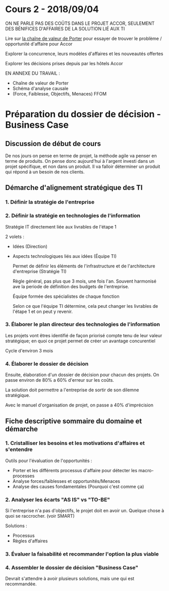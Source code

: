 # Cours 2 - 2018/09/04

ON NE PARLE PAS DES COÛTS DANS LE PROJET ACCOR, SEULEMENT DES BÉNIFICES D'AFFAIRES DE LA SOLUTION LIÉ AUX TI 

Lire sur [la chaîne de valeur de Porter](https://fr.wikipedia.org/wiki/Cha%C3%AEne_de_valeur)
pour essayer de trouver le problème / opportunité d'affaire pour Accor

Explorer la concurrence, leurs modèles d'affaires et les nouveautés offertes

Explorer les décisions prises depuis par les hôtels Accor

EN ANNEXE DU TRAVAIL : 
- Chaîne de valeur de Porter 
- Schéma d'analyse causale
- (Force, Faiblesse, Objectifs, Menaces) FFOM 
 

# Préparation du dossier de décision - Business Case 

## Discussion de début de cours
De nos jours on pense en terme de projet, la méthode agile va penser en terme de produits. On pense donc aujourd'hui à l'argent investi dans un projet spécifique, et non dans un produit. Il va falloir déterminer un produit qui répond à un besoin de nos clients. 

## Démarche d'alignement stratégique des TI

### 1. Définir la stratégie de l'entreprise

### 2. Définir la stratégie en technologies de l'information

Stratégie IT directement liée aux livrables de l'étape 1

2 volets : 

* Idées (Direction)
* Aspects technologiques liés aux idées (Équipe TI)

    Permet de définir les éléments de l'infrastructure et de l'architecture d'entreprise (Stratégie TI)

    Règle général, pas plus que 3 mois, une fois l'an. Souvent harmonisé ave la periode de définition des budgets de l'entreprise. 

    Équipe formée des spécialistes de chaque fonction

    Selon ce que l'équipe TI détermine, cela peut changer les livrables de l'étape 1 et on peut y revenir.  

### 3. Élaborer le plan directeur des technologies de l'information 

Les projets vont êtres identifié de façon priorisé compte tenu de leur valeur stratégique; en quoi ce projet permet de créer un avantage concurentiel  

Cycle d'environ 3 mois

### 4. Élaborer le dossier de décision 

Ensuite, élaboration d'un dossier de décision pour chacun des projets. On passe environ de 80% a 60% d'erreur sur les coûts. 

La solution doit permettre a l'entreprise de sortir de son dilemne stratégique. 

Avec le manuel d'organisation de projet, on passe a 40% d'imprécision 

## Fiche descriptive sommaire du domaine et démarche

### 1. Cristalliser les besoins et les motivations d'affaires et s'entendre

Outils pour l'évaluation de l'opportunités : 

- Porter et les différents processus d'affaire pour détecter les macro-processes
- Analyse forces/faiblesses et opportunités/Menaces
- Analyse des causes fondamentales (Pourquoi c'est comme ça)

### 2. Analyser les écarts "AS IS" vs "TO-BE"

Si l'entreprise n'a pas d'objectifs, le projet doit en avoir un. Quelque chose à quoi se raccrocher. (voir SMART)

Solutions : 

- Processus
- Règles d'affaires

### 3. Évaluer la faisabilité et recommander l'option la plus viable



### 4. Assembler le dossier de décision "Business Case"

Devrait s'attendre à avoir plusieurs solutions, mais une qui est recommandée. 
